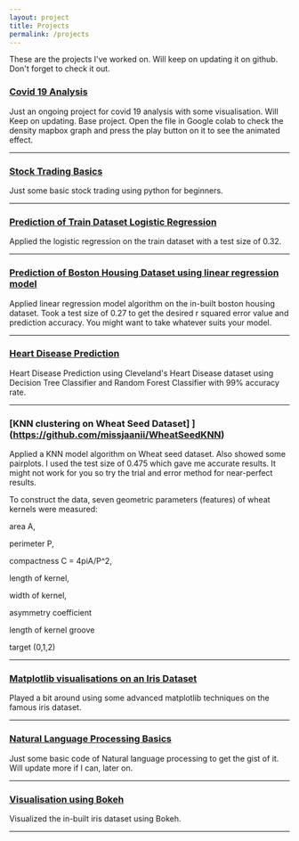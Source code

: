 ```yaml
---
layout: project
title: Projects
permalink: /projects
---
```

<!-- Write The Project Markdown here -->



These are the projects I've worked on. Will keep on updating it on github. Don't forget to check it out.

### [Covid 19 Analysis](https://github.com/missjaanii/Covid19Analysis)
Just an ongoing project for covid 19 analysis with some visualisation. Will Keep on updating. Base project. Open the file in Google colab to check the density mapbox graph and press the play button on it to see the animated effect.

<hr>

### [Stock Trading Basics](https://github.com/missjaanii/StockTradingBasics)

Just some basic stock trading using python for beginners.


<hr>

### [Prediction of Train Dataset Logistic Regression](https://github.com/missjaanii/Train-Dataset-Logistic-Regression)

Applied the logistic regression on the train dataset with a test size of 0.32.

<hr>

### [Prediction of Boston Housing Dataset using linear regression model](https://github.com/missjaanii/Boston-Housing-Dataset-linear-regression-model)

Applied linear regression model algorithm on the in-built boston housing dataset. Took a test size of 0.27 to get the desired r squared error value and prediction accuracy. You might want to take whatever suits your model.

<hr>

### [Heart Disease Prediction ](https://github.com/missjaanii/HeartDiseasePrediction)

Heart Disease Prediction using Cleveland's Heart Disease dataset using Decision Tree Classifier and Random Forest Classifier with 99% accuracy rate.
<hr>

### [KNN clustering on Wheat Seed Dataset] ](https://github.com/missjaanii/WheatSeedKNN)

Applied a KNN model algorithm on Wheat seed dataset. Also showed some pairplots. I used the test size of 0.475 which gave me accurate results. It might not work for you so try the trial and error method for near-perfect results.

To construct the data, seven geometric parameters (features) of wheat kernels were measured:

area A,

perimeter P,

compactness C = 4piA/P^2,

length of kernel,

width of kernel,

asymmetry coefficient

length of kernel groove

target (0,1,2)

<hr>


### [Matplotlib visualisations on an Iris Dataset ](https://github.com/missjaanii/IrisDataset)

Played a bit around using some advanced matplotlib techniques on the famous iris dataset.
<hr>

### [Natural Language Processing Basics ](https://github.com/missjaanii/NLPbasics)

Just some basic code of Natural language processing to get the gist of it. Will update more if I can, later on.
<hr>

### [Visualisation using Bokeh ](https://github.com/missjaanii/Bokeh-Basics)

Visualized the in-built iris dataset using Bokeh.
<hr>



